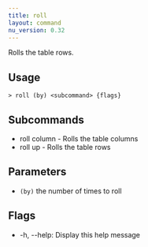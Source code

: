 ```yaml
---
title: roll
layout: command
nu_version: 0.32
---
```


Rolls the table rows.

## Usage

```shell
> roll (by) <subcommand> {flags}
```

## Subcommands

- roll column - Rolls the table columns
- roll up - Rolls the table rows

## Parameters

- `(by)` the number of times to roll

## Flags

- -h, --help: Display this help message
